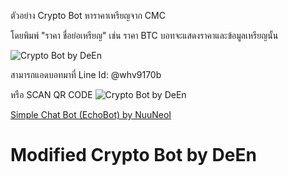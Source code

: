 ตัวอย่าง Crypto Bot  หาราคาเหรียญจาก  CMC

โดยพิมพ์  "ราคา ชื่อย่อเหรียญ"
เช่น  ราคา BTC
บอทจะแสดงราคาและข้อมูลเหรียญนั้น

![Crypto Bot by DeEn](http://www.deen.site/uppic/pics/6081fbd06afa8ac47845e63bd7467a6f.png)


สามารถแอดบอทมาที่ Line Id: @whv9170b

หรือ SCAN QR CODE
![Crypto Bot by DeEn](http://www.deen.site/uppic/pics/6081fbd06afa8ac47845e63bd7467a6f.png)



[Simple Chat Bot (EchoBot) by NuuNeoI](https://nuuneoi.com/blog/blog.php?read_id=882)
# Modified Crypto Bot  by DeEn
 
